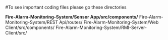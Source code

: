 #To see important coding files please go these directories

**Fire-Alarm-Monitoring-System/Sensor App/src/components/**
Fire-Alarm-Monitoring-System/REST Api/routes/
Fire-Alarm-Monitoring-System/Web Client/src/components/
Fire-Alarm-Monitoring-System/RMI-Server-Client/src/
